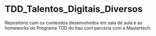 # TDD_Talentos_Digitais_Diversos
Repositório com os conteúdos desenvolvidos em sala de aula e as homeworks do Programa TDD do Itaú com parceria com a Mastertech.
